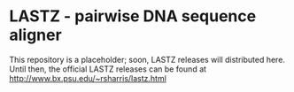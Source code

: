 LASTZ - pairwise DNA sequence aligner
=========

This repository is a placeholder; soon, LASTZ releases will distributed here.
Until then, the official LASTZ releases can be found at
http://www.bx.psu.edu/~rsharris/lastz.html

